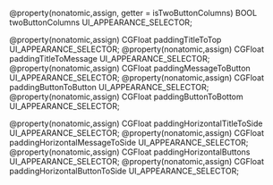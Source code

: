 
@property(nonatomic,assign, getter = isTwoButtonColumns) BOOL twoButtonColumns UI_APPEARANCE_SELECTOR;

@property(nonatomic,assign) CGFloat paddingTitleToTop UI_APPEARANCE_SELECTOR;
@property(nonatomic,assign) CGFloat paddingTitleToMessage UI_APPEARANCE_SELECTOR;
@property(nonatomic,assign) CGFloat paddingMessageToButton UI_APPEARANCE_SELECTOR;
@property(nonatomic,assign) CGFloat paddingButtonToButton UI_APPEARANCE_SELECTOR;
@property(nonatomic,assign) CGFloat paddingButtonToBottom UI_APPEARANCE_SELECTOR;

@property(nonatomic,assign) CGFloat paddingHorizontalTitleToSide UI_APPEARANCE_SELECTOR;
@property(nonatomic,assign) CGFloat paddingHorizontalMessageToSide UI_APPEARANCE_SELECTOR;
@property(nonatomic,assign) CGFloat paddingHorizontalButtons UI_APPEARANCE_SELECTOR;
@property(nonatomic,assign) CGFloat paddingHorizontalButtonToSide UI_APPEARANCE_SELECTOR;
